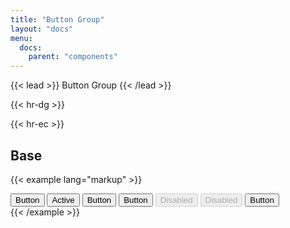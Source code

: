 ```yaml
---
title: "Button Group"
layout: "docs"
menu:
  docs:
    parent: "components"
---
```

{{< lead >}}
Button Group
{{< /lead >}}

{{< hr-dg >}}


{{< hr-ec >}}


## Base

{{< example lang="markup" >}}
<div class="button-group">
  <button class="button">Button</button>
  <button class="button button--active">Active</button>
  <button class="button">Button</button>
  <button class="button">Button</button>
  <button class="button" disabled>Disabled</button>
  <button class="button" disabled>Disabled</button>
  <button class="button">Button</button>
</div>
{{< /example >}}
